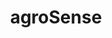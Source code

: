 ---
layout: landing
title: 'agroSense'
logo: /assets/images/menu-logos/agrosense.svg
url: '#'
order: 11
---